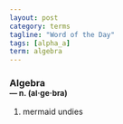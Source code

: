 ```yaml
---
layout: post
category: terms
tagline: "Word of the Day"
tags: [alpha_a]
term: algebra
---
```


<h3>Algebra<br/> <small>&mdash; n. (al<span>&middot;</span>ge<span>&middot;</span>bra)</small></h3>
<p><ol><li>mermaid undies</li>
</ol></p>
